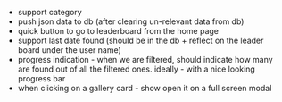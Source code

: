- support category
- push json data to db (after clearing un-relevant data from db)
- quick button to go to leaderboard from the home page
- support last date found (should be in the db + reflect on the leader board under the user name)
- progress indication - when we are filtered, should indicate how many are found out of all the filtered ones. ideally - with a nice looking progress bar
- when clicking on a gallery card - show open it on a full screen modal